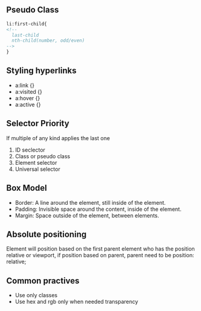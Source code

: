 ## Pseudo Class

```html
li:first-child{
<!--
  last-child
  nth-child(number, odd/even)
-->
}
```

## Styling hyperlinks

- a:link {}
- a:visited {}
- a:hover {}
- a:active {}

## Selector Priority

If multiple of any kind applies the last one
1. ID seclector
2. Class or pseudo class
3. Element selector
4. Universal selector

## Box Model

- Border: A line around the element, still inside of the element.
- Padding: Invisible space around the content, inside of the element.
- Margin: Space outside of the element, between elements.

## Absolute positioning

Element will position based on the first parent element  who has the position relative or viewport, if position based on parent, parent need to be position: relative;

## Common practives

- Use only classes
- Use hex and rgb only when needed transparency
